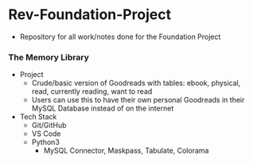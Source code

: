 # Rev-Foundation-Project
- Repository for all work/notes done for the Foundation Project
### The Memory Library
- Project
  - Crude/basic version of Goodreads with tables: ebook, physical, read, currently reading, want to read
  - Users can use this to have their own personal Goodreads in their MySQL Database instead of on the internet
- Tech Stack
  - Git/GitHub
  - VS Code
  - Python3
    - MySQL Connector, Maskpass, Tabulate, Colorama
